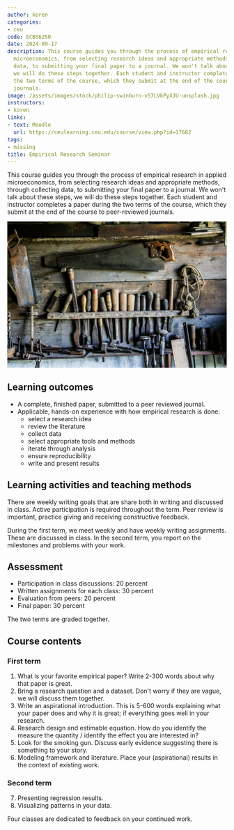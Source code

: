 ```yaml
---
author: koren
categories:
- ceu
code: ECBS6250
date: 2024-09-17
description: This course guides you through the process of empirical research in applied
  microeconomics, from selecting research ideas and appropriate methods, through collecting
  data, to submitting your final paper to a journal. We won't talk about these steps,
  we will do these steps together. Each student and instructor completes a paper during
  the two terms of the course, which they submit at the end of the course to peer-reviewed
  journals.
image: /assets/images/stock/philip-swinburn-vS7LVkPyXJU-unsplash.jpg
instructors:
- koren
links:
- text: Moodle
  url: https://ceulearning.ceu.edu/course/view.php?id=17682
tags:
- missing
title: Empirical Research Seminar
---
```

This course guides you through the process of empirical research in applied microeconomics, from selecting research ideas and appropriate methods, through collecting data, to submitting your final paper to a journal. We won't talk about these steps, we will do these steps together. Each student and instructor completes a paper during the two terms of the course, which they submit at the end of the course to peer-reviewed journals.

![Photo by <a href="https://unsplash.com/@pjswinburn?utm_content=creditCopyText&utm_medium=referral&utm_source=unsplash">Philip Swinburn</a> on <a href="https://unsplash.com/photos/carving-tool-set-vS7LVkPyXJU?utm_content=creditCopyText&utm_medium=referral&utm_source=unsplash">Unsplash</a>](/assets/images/stock/philip-swinburn-vS7LVkPyXJU-unsplash.jpg)

## Learning outcomes
- A complete, finished paper, submitted to a peer reviewed journal.
- Applicable, hands-on experience with how empirical research is done:
  - select a research idea
  - review the literature
  - collect data
  - select appropriate tools and methods
  - iterate through analysis
  - ensure reproducibility
  - write and present results

## Learning activities and teaching methods
There are weekly writing goals that are share both in writing and discussed in class. Active participation is required throughout the term. Peer review is important, practice giving and receiving constructive feedback.

During the first term, we meet weekly and have weekly writing assignments. These are discussed in class. In the second term, you report on the milestones and problems with your work.

## Assessment
- Participation in class discussions: 20 percent
- Written assignments for each class: 30 percent
- Evaluation from peers: 20 percent
- Final paper: 30 percent

The two terms are graded together.
## Course contents
### First term

1. What is your favorite empirical paper? Write 2-300 words about why that paper is great.
2. Bring a research question and a dataset. Don't worry if they are vague, we will discuss them together.
3. Write an aspirational introduction. This is 5-600 words explaining what your paper does and why it is great; if everything goes well in your research.
4. Research design and estimable equation. How do you identify the measure the quantity / identify the effect you are interested in?
5. Look for the smoking gun. Discuss early evidence suggesting there is something to your story.
6. Modeling framework and literature. Place your (aspirational) results in the context of existing work.

### Second term

7. Presenting regression results.
8. Visualizing patterns in your data.

Four classes are dedicated to feedback on your continued work.
